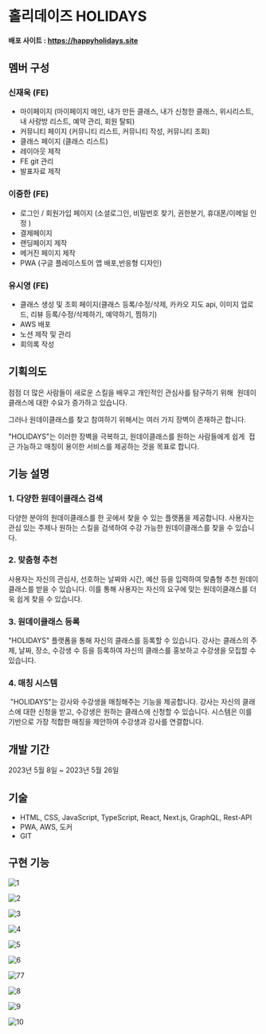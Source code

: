 # 홀리데이즈 HOLIDAYS

#### 배포 사이트 : https://happyholidays.site

## 멤버 구성
### 신재욱 (FE)
- 마이페이지 (마이페이지 메인, 내가 만든 클래스, 내가 신청한 클래스, 위시리스트, 내 사랑방 리스트, 예약 관리, 회원 탈퇴)
- 커뮤니티 페이지 (커뮤니티 리스트, 커뮤니티 작성, 커뮤니티 조회)
- 클래스 페이지 (클래스 리스트)
- 레이아웃 제작
- FE git 관리
- 발표자료 제작
### 이중한 (FE)
- 로그인 / 회원가입 페이지 (소셜로그인, 비밀번호 찾기, 권한분기, 휴대폰/이메일 인정 )
- 결제페이지
- 랜딩페이지 제작
- 메거진 페이지 제작
- PWA (구글 플레이스토어 앱 배포,반응형 디자인)
### 유시영 (FE)
- 클래스 생성 및 조회 페이지(클래스 등록/수정/삭제, 카카오 지도 api, 이미지 업로드, 리뷰 등록/수정/삭제하기, 예약하기, 찜하기)
- AWS 배포
- 노션 제작 및 관리
- 회의록 작성

## 기획의도
점점 더 많은 사람들이 새로운 스킬을 배우고 개인적인 관심사를 탐구하기 위해 
원데이클래스에 대한 수요가 증가하고 있습니다. 

그러나 원데이클래스를 찾고 참여하기 위해서는 여러 가지 장벽이 존재하곤 합니다. 

"HOLIDAYS"는 이러한 장벽을 극복하고, 원데이클래스를 원하는 사람들에게 쉽게 
접근 가능하고 매칭이 용이한 서비스를 제공하는 것을 목표로 합니다.

## 기능 설명

### 1. 다양한 원데이클래스 검색
 다양한 분야의 원데이클래스를 한 곳에서 찾을 수 있는 플랫폼을 제공합니다. 사용자는 관심 있는 주제나 원하는 스킬을 검색하여 수강 가능한 원데이클래스를 찾을 수 있습니다.

### 2. 맞춤형 추천
 사용자는 자신의 관심사, 선호하는 날짜와 시간, 예산 등을 입력하여 맞춤형 추천 원데이클래스를 받을 수 있습니다. 이를 통해 사용자는 자신의 요구에 맞는 원데이클래스를 더욱 쉽게 찾을 수 있습니다.

### 3. 원데이클래스 등록
 "HOLIDAYS" 플랫폼을 통해 자신의 클래스를 등록할 수 있습니다. 강사는 클래스의 주제, 날짜, 장소, 수강생 수 등을 등록하여 자신의 클래스를 홍보하고 수강생을 모집할 수 있습니다.

### 4. 매칭 시스템
 "HOLIDAYS"는 강사와 수강생을 매칭해주는 기능을 제공합니다. 강사는 자신의 클래스에 대한 신청을 받고, 수강생은 원하는 클래스에 신청할 수 있습니다. 시스템은 이를 기반으로 가장 적합한 매칭을 제안하여 수강생과 강사를 연결합니다.

## 개발 기간
2023년 5월 8일 ~ 2023년 5월 26일

## 기술
- HTML, CSS, JavaScript, TypeScript, React, Next.js, GraphQL, Rest-API
- PWA, AWS, 도커
- GIT

## 구현 기능

![1](https://github.com/code-bootcamp/holidays_client/assets/114569429/b62f819d-630d-468e-a2ca-c279eb513abc)

![2](https://github.com/code-bootcamp/holidays_client/assets/114569429/393d44fc-c9c9-414b-ae3e-bb2829c4e9c5)

![3](https://github.com/code-bootcamp/holidays_client/assets/114569429/e3477e84-aaf7-4b15-979b-741186e1dfe4)

![4](https://github.com/code-bootcamp/holidays_client/assets/114569429/74e556d6-f9c7-4d0f-92ef-e83440024658)

![5](https://github.com/code-bootcamp/holidays_client/assets/114569429/43ed7c1a-361c-4a10-aa22-2e198be024b0)

![6](https://github.com/code-bootcamp/holidays_client/assets/114569429/948d1447-c378-440a-81f8-218a2ced1947)

![77](https://github.com/code-bootcamp/holidays_client/assets/114569429/326560cf-efab-45f8-82d4-958ac96331e1)

![8](https://github.com/code-bootcamp/holidays_client/assets/114569429/51e259eb-0a3e-4e13-ba93-77e7ba026ef2)

![9](https://github.com/code-bootcamp/holidays_client/assets/114569429/f724c5bd-8043-403e-a391-9f0d8956086d)

![10](https://github.com/code-bootcamp/holidays_client/assets/114569429/0ab397e4-203d-4adf-b60b-18e0a0b5e270)
